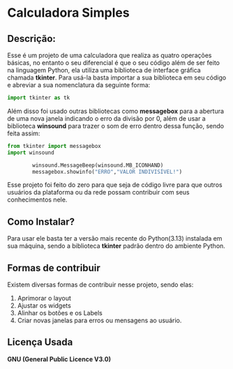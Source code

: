 # Calculadora Simples

## Descrição:

Esse é um projeto de uma calculadora que realiza as quatro operações básicas, no entanto o seu diferencial é que o seu código além de ser feito na linguagem Python, ela utiliza uma biblioteca de interface gráfica chamada **tkinter**.
Para usá-la basta importar a sua biblioteca em seu código e abreviar a sua nomenclatura da seguinte forma:

```python
import tkinter as tk
```

Além disso foi usado outras bibliotecas como **messagebox** para a abertura de uma nova janela indicando o erro da divisão por 0, além de usar a biblioteca **winsound** para trazer o som de erro dentro dessa função, sendo feita assim:

```python
from tkinter import messagebox
import winsound

        winsound.MessageBeep(winsound.MB_ICONHAND)
        messagebox.showinfo("ERRO","VALOR INDIVISÍVEL!")
```

Esse projeto foi feito do zero para que seja de código livre para que outros usuários da plataforma ou da rede possam contribuir com seus conhecimentos nele.

## Como Instalar?

Para usar ele basta ter a versão mais recente do Python(3.13) instalada em sua máquina, sendo a biblioteca **tkinter** padrão dentro do ambiente Python.

## Formas de contribuir

Existem diversas formas de contribuir nesse projeto, sendo elas:

1. Aprimorar o layout
2. Ajustar os widgets
3. Alinhar os botões e os Labels
4. Criar novas janelas para erros ou mensagens ao usuário.

## Licença Usada

**GNU (General Public Licence V3.0)**
